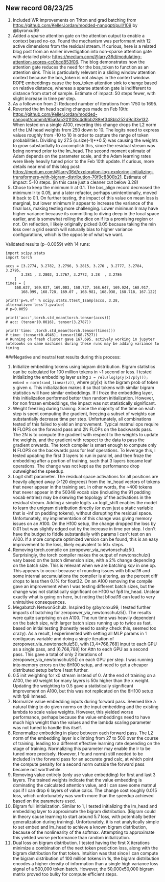 ## New record 08/23/25

1. Included WR improvements on Triton and grad batching from https://github.com/KellerJordan/modded-nanogpt/pull/109 by @byronxu99
2. Added a sparse attention gate on the attention output to enable a context based no-op. Found the mechanism was performant with 12 active dimensions from the residual stream. If curious, here is a related blog post from an earlier investigation into non-sparse attention gate with detailed plots: https://medium.com/@larry36d/modulating-attention-scores-cc0bcd853f06. The blog demonstrates how the attention gate reduces the need for the bos_token to function as an attention sink. This is particularly relevant in a sliding window attention context because the bos_token is not always in the context window. ROPE embeddings cause the bos_token attention sink to change based on relative distance, whereas a sparse attention gate is indifferent to distance from start of sample. Estimate of impact: 50 steps fewer, with slight increase in time per step.
3. As a follow-on from 2: Reduced number of iterations from 1750 to 1695.
4. Reverted the lm head scaling changes made on Feb 10th: https://github.com/KellerJordan/modded-nanogpt/commit/85a0a5201f08c4d6bb288ef348bb252d9c33e132. When tested on a single A100, reverting this change drops the L2 norm of the LM head weights from 250 down to 10. The logits need to express values roughly from -10 to 10 in order to capture the range of token probabilities. Dividing by 27.5 (x.size(-1)**0.5) was causing the weights to grow substantially to accomplish this, since the residual stream was being normed prior to the lm_head. The second moment estimate of Adam depends on the parameter scale, and the Adam learning rates were likely heavily tuned prior to the Feb 10th update. If curious, more details near end of this blog post: https://medium.com/@larry36d/exploration-log-exploring-initializing-transformers-with-bigram-distribution-70f9c8800b21. Estimate of impact: 5-10 steps. (in this case just a cleaner cut below 3.28)
5. Chose to keep the minimum lr at 0.1. The bos_align record decreased the minimum lr to 0.05, and a later refactor, perhaps unintentionally, moved it back to 0.1. On further testing, the impact of this value on mean loss is marginal, but lower minimum lr appear to increase the variance of the final loss, making testing more challenging. Lower minimum lr may have higher variance because its committing to diving deep in the local space earlier, and is somewhat rolling the dice on if its a promising region or not. On reflection, I likely originally picked 0.05 because taking the min loss over a grid search will naturally bias to higher variance configurations, which is the opposite of what we want.


Validated results (p=0.0059) with 14 runs:
```
import scipy.stats
import torch

accs = [3.2774, 3.2782, 3.2796, 3.2815, 3.276 , 3.2777, 3.2784, 3.2795,
       3.281 , 3.2802, 3.2767, 3.2772, 3.28  , 3.2786
    ]
times = [
    168.627, 169.037, 169.003, 168.727, 168.647, 169.024, 168.917,
       168.999, 168.728, 169.07 , 168.981, 168.938, 168.718, 167.122]

print('p=%.4f' % scipy.stats.ttest_1samp(accs, 3.28, alternative='less').pvalue)
# p=0.0059

print('acc:',torch.std_mean(torch.tensor(accs)))
# acc: (tensor(0.0016), tensor(3.2787))

print('time:',torch.std_mean(torch.tensor(times)))
# time: (tensor(0.4946), tensor(168.7527)) 
# Running on fresh cluster gave 167.695. actively working in jupyter notebooks on same machines during these runs may be adding variance to timing
```

###Negative and neutral test results during this process:

1. Initialize embedding tokens using bigram distribution. Bigram statistics can be calculated for 100 million tokens in ~1 second or less. I tested initializing the embedding layer using `z = relu(log(p(y|x)/p(y))); embed = norm(rand_linear(z))`, where p(y|x) is the bigram prob of token y given x. This initialization makes it so that tokens with similar bigram statistics will have similar embeddings. If I froze the embedding layer, this initialization performed better than random initialization. However, for non frozen embeddings, the impact was not statistically significant.
2. Weight freezing during training. Since the majority of the time on each step is spent computing the gradient, freezing a subset of weights can substantially decrease time per step. Unfortunately, all combinations tested of this failed to yield an improvement. Typical matmul ops require N FLOPS on the forward pass and 2N FLOPs on the backwards pass. The 2N is to compute the gradient with respect to the weights to update the weights, and the gradient with respect to the data to pass the gradient onwards. The torch compiler is smart enough to compute only N FLOPS on the backwards pass for leaf operations. To leverage this, I tested updating the first 3 layers to run in parallel, and then froze the embedding after a portion of training, such that 3 layers became leaf operations. The change was not kept as the performance drop outweighed the speedup.
3. Logit shift parameter. The residual space activations for all positions are heavily aligned away (>120 degrees) from the lm_head vectors of tokens that never appear in the training set. In other words, the ~400 tokens that never appear in the 50348 vocab size (including the 91 padding vocab entries) may be skewing the topology of the activations in the residual stream. Adding a simple logits += logit_shift enables the model to learn the unigram distribution directly (or even just a static variable that is -inf on padding tokens), without disrupting the residual space. Unfortunately, my implementation of this change was giving memory issues on an A100. On the H100 setup, the change dropped the loss by 0.01 but was slightly edged out by the increase in time per step. I don't have the budget to fiddle substantially with params I can't test on an A100. If a more compute optimized version can be found, this is an easy improvement to the loss, likely equivalent to 50+ steps.
4. Removing torch.compile on zeropower_via_newtonschulz5(). Surprisingly, the torch compiler makes the output of newtonschulz() vary based on the batch dimension size, with a 2% change depending on the batch size. This is relevant when we are batching kqv in one op. This appears to occur because of rounding issues with bfloat16 and some internal accumulations the compiler is altering, as the percent diff drops to less then 0.1% for float32. On an A100 removing the compile gave an improvement when I was testing different batch sizes, but the change was not statistically significant on H100 w/ fp8 lm_head. Unclear exactly what is going on here, but noting that bfloat16 can lead to very unintuitive consequences.
5. Megabatch NetwonSchulz. Inspired by @byronxu99, I tested further impacts of batching for zeropower_via_newtonschulz5(). The results were quite surprising on an A100. The run time was heavily dependent on the batch size, with larger batch sizes running up to twice as fast, based on initial testing (honestly need to sanity check this, seemed too crazy). As a result, I experimented with setting all MLP params in 1 contiguous variable and doing a single iteration of zeropower_via_newtonschulz5(), with [3,4*768,768] input to each GPU as a single pass, and [6,768,768] for Attn to each GPU as a second pass. This gave a total of only 2 iterations of zeropower_via_newtonschulz5() on each GPU per step. I was running into memory errors on the 8H100 setup, and need to get a cheaper distributed setup before I test further.
6. 0.5 init weighting for x0 stream instead of 0. At the end of training on a A100, the x0 weight for many layers is 50x higher than the x weight. Updating the weighting to 0.5 gave a statistically significant improvement on A100, but this was not replicated on the 8H100 setup with fp8 lmhead.
7. Normalize value embedding inputs during forward pass. Seemed like a natural thing to do given norms on the input embedding and the existing lambda to scale value weights. However, this yielded worse performance, perhaps because the value embeddings need to have much high weight than the values and the lambda scaling parameter was not tuned to handle this itself.
8. Renormalize embedding in place between each forward pass. The L2 norm of the embedding layer is climbing from 27 to 500 over the course of training, leading to a different effective learning rate depending on the stage of training. Normalizing this parameter may enable the lr to be tuned more precisely. However, I found norm() still needed to be included in the forward pass for an accurate grad calc, at which point the compute penalty for a second norm outside the forward pass became not worthwhile.
9. Removing value entirely (only use value embedding) for first and last 3 layers. The trained weights indicate that the value embedding is dominating the calculated attention value, and I can save some matmul ops if I can drop 6 layers of value calcs. The change cost roughly 0.015 loss, which unfortunately was worth more than the speedup achieved based on the parameters used.
10. Bigram full initialization. Similar to 1, I tested initializing the lm_head and embedding layer to approximate the bigram distribution. (Bigram could in theory cause learning to start around 5.7 loss, with potentially better generalization during training). Unfortunately, it is not analytically simple to set embed and lm_head to achieve a known bigram distribution, because of the nonlinearity of the softmax. Attempting to approximate this yielded worse performance than random initialization.
11. Dual loss on bigram distribution. I tested having the first X iterations minimize a combination of the next token prediction loss, along with the bigram distribution for that token. Intuition was that since I can compute the bigram distribution of 100 million tokens in 1s, the bigram distribution encodes a higher density of information than a single high variance loss signal of a 500,000 token batch. However, the 50,000x50,000 bigram matrix proved too bulky for compute efficient steps.
